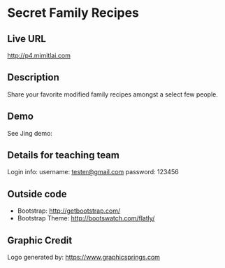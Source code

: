 # Secret Family Recipes

## Live URL
<http://p4.mimitlai.com>

## Description
Share your favorite modified family recipes amongst a select few people.

## Demo
See Jing demo:



## Details for teaching team
Login info: 
username: tester@gmail.com
password: 123456

## Outside code
* Bootstrap: http://getbootstrap.com/
* Bootstrap Theme: http://bootswatch.com/flatly/


## Graphic Credit

Logo generated by: https://www.graphicsprings.com
